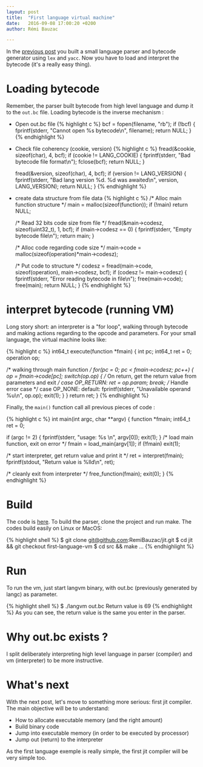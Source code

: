 ```yaml
---
layout: post
title:  "First language virtual machine"
date:   2016-09-08 17:00:20 +0200
author: Rémi Bauzac

---
```


In the [previous post](http://jit.bauzac.net/blog/first-language-parser) you built a small language parser and bytecode generator using `lex` and `yacc`.
Now you have to load and interpret the bytecode (it's a really easy thing).

# Loading bytecode
Remember, the parser built bytecode from high level language and dump it to the `out.bc` file.
Loading bytecode is the inverse mechanism :

* Open out.bc file
{% highlight c %}
  bcf = fopen(filename, "rb");
  if (!bcf) {
    fprintf(stderr, "Cannot open %s bytecode\n", filename);
    return NULL;
  }
{% endhighlight %}
* Check file coherency (cookie, version)
{% highlight c %}
  fread(&cookie, sizeof(char), 4, bcf);
  if (cookie != LANG_COOKIE) {
    fprintf(stderr, "Bad bytecode file format\n");
    fclose(bcf);
    return NULL;
  }

  fread(&version, sizeof(char), 4, bcf);
  if (version != LANG_VERSION) {
    fprintf(stderr, "Bad lang version %d. %d was awaited\n", version, LANG_VERSION);
    return NULL;
  }
{% endhighlight %}
* create data structure from file data
{% highlight c %}
  /* Alloc main function structure */
  main = malloc(sizeof(function));
  if (!main) return NULL;

  /* Read 32 bits code size from file */
  fread(&main->codesz, sizeof(uint32_t), 1, bcf);
  if (main->codesz == 0) {
    fprintf(stderr, "Empty bytecode file\n");
    return main;
  }

  /* Alloc code regarding code size */
  main->code = malloc(sizeof(operation)*main->codesz);

  /* Put code to structure */
  codesz = fread(main->code, sizeof(operation), main->codesz, bcf);
  if (codesz != main->codesz) {
    fprintf(stderr, "Error reading bytecode in file\n");
    free(main->code);
    free(main);
    return NULL;
  }
{% endhighlight %}



# interpret bytecode (running VM)
Long story short: an interpreter is a "for loop", walking through bytecode and making actions regarding to the opcode and parameters.
For your small language, the virtual machine looks like: 

{% highlight c %}
int64_t execute(function *fmain)
{
  int pc;
  int64_t ret = 0;
  operation op;

  /* walking through main function */
  for(pc = 0; pc < fmain->codesz; pc++) {
    op = fmain->code[pc];
    switch(op.op) {
      /* On return, get the return value from parameters and exit */
      case OP_RETURN:
        ret = op.param;
        break;
      /* Handle error case */
      case OP_NONE:
      default:
        fprintf(stderr, "Unavailable operand %u\n", op.op);
        exit(1);
    }
  }
  return ret;
}
{% endhighlight %}

Finally, the `main()` function call all previous pieces of code :

{% highlight c %}
int main(int argc, char **argv)
{
  function *fmain;
  int64_t ret = 0;

  if (argc != 2) {
    fprintf(stderr, "usage: %s <file>\n", argv[0]);
    exit(1);
  }
  /* load main function, exit on error */
  fmain = load_main(argv[1]);
  if (!fmain) exit(1);

  /* start interpreter, get return value and print it */
  ret = interpret(fmain);
  fprintf(stdout, "Return value is %lld\n", ret);

  /* cleanly exit from interpreter */
  free_function(fmain);
  exit(0);
}
{% endhighlight %}

# Build
The code is [here](https://github.com/RemiBauzac/jit/tree/first-language-vm). To build the parser, clone the project and run make. The codes build easily on Linux or MacOS:

{% highlight shell %}
$ git clone git@github.com:RemiBauzac/jit.git
$ cd jit && git checkout first-language-vm
$ cd src && make
...
{% endhighlight %}

# Run
To run the vm, just start langvm binary, with out.bc (previously generated by langc) as parameter.

{% highlight shell %}
$ ./langvm out.bc
Return value is 69
{% endhighlight %}
As you can see, the return value is the same you enter in the parser.

# Why out.bc exists ?
I split deliberately interpreting high level language in parser (compiler) and vm (interpreter) to be more instructive.

# What's next
With the next post, let's move to something more serious: first jit compiler. The main objective will be to understand:

* How to allocate executable memory (and the right amount)
* Build binary code
* Jump into executable memory (in order to be executed by processor)
* Jump out (return) to the interpreter

As the first language exemple is really simple, the first jit compiler will be very simple too.


